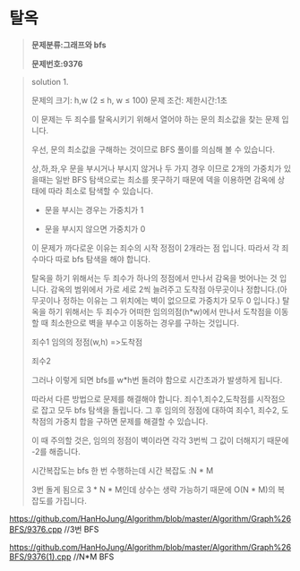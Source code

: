 # 탈옥

> **문제분류:그래프와 bfs**
>
> **문제번호:9376**

> solution 1.
>
> 문제의 크기: h,w (2 ≤ h, w ≤ 100)
> 문제 조건: 
> 제한시간:1초
>
>
>
> 이 문제는 두 죄수를 탈옥시키기 위해서 열어야 하는 문의 최소값을 찾는 문제 입니다.
>
> 우선, 문의 최소값을 구해하는 것이므로 BFS 풀이를 의심해 볼 수 있습니다.
>
> 상,하,좌,우 문을 부시거나 부시지 않거나 두 가지 경우 이므로 2개의 가중치가 있을때는 일반 BFS 탐색으로는 최소를 못구하기 때문에 덱을 이용하면 감옥에 상태에 따라 최소로 탐색할 수 있습니다.
>
> - 문을 부시는 경우는 가중치가 1
>
> - 문을 부시지 않으면 가중치가 0
>
> 이 문제가 까다로운 이유는 죄수의 시작 정점이 2개라는 점 입니다.  따라서 각 죄수마다 따로 bfs 탐색을 해야 합니다.
>
> 탈옥을 하기 위해서는 두 죄수가 하나의 정점에서 만나서 감옥을 벗어나는 것 입니다. 감옥의 범위에서 가로 세로 2씩 늘려주고 도착점 아무곳이나 정합니다.(아무곳이나 정하는 이유는 그 위치에는 벽이 없으므로 가중치가 모두 0 입니다.)  탈옥을 하기 위해서는 두 죄수가 어떠한 임의의점(h*w)에서 만나서 도착점을 이동할 때 최소한으로 벽을 부수고 이동하는 경우를 구하는 것입니다.
>
> 죄수1              임의의 정점(w,h)   =>도착점
>
> 죄수2  
>
> 그러나 이렇게 되면 bfs를 w*h번 돌려야 함으로 시간초과가 발생하게 됩니다.
>
> 따라서 다른 방법으로 문제를 해결해야 합니다. 죄수1,죄수2,도착점를 시작점으로 잡고 모두 bfs 탐색을 돌립니다. 그 후 임의의 정점에 대하여 죄수1, 죄수2, 도착점의 가중치 합을 구하면 문제를 해결할 수 있습니다.
>
> 이 때 주의할 것은,  임의의 정점이 벽이라면 각각 3번씩 그 값이 더해지기 때문에 -2를 해줍니다. 
>
> 시간복잡도는 bfs 한 번 수행하는데 시간 복잡도 :N * M
>
> 3번 돌게 됨으로 3 * N * M인데 상수는 생략 가능하기 때문에 O(N * M)의 복잡도를 가집니다.
>
>

https://github.com/HanHoJung/Algorithm/blob/master/Algorithm/Graph%26BFS/9376.cpp   //3번 BFS

https://github.com/HanHoJung/Algorithm/blob/master/Algorithm/Graph%26BFS/9376(1).cpp  //N*M BFS












